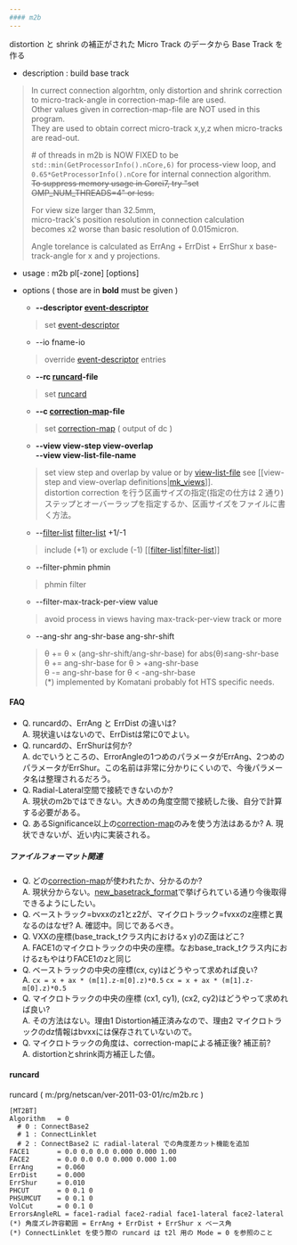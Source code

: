 ```yaml
---
#### m2b
---
```


distortion と shrink の補正がされた Micro Track のデータから Base Track を作る

+ description : build base track  
>   
> In currect connection algorhtm, only distortion and shrink correction to micro-track-angle in correction-map-file are used.  
> Other values given in correction-map-file are NOT used in this program.  
> They are used to obtain correct micro-track x,y,z when micro-tracks are read-out.  
>   
> \# of threads in m2b is NOW FIXED to be  
> `std::min(GetProcessorInfo().nCore,6)` for process-view loop, and  
> `0.65*GetProcessorInfo().nCore` for internal connection algorithm.  
> ~~To suppress memory usage in Corei7, try "set OMP_NUM_THREADS=4" or less.~~  
>   
> For view size larger than 32.5mm,  
> micro-track's position resolution in connection calculation  
> becomes x2 worse than basic resolution of 0.015micron.  
>
> Angle torelance is calculated as ErrAng + ErrDist + ErrShur x base-track-angle for x and y projections.  
>

+ usage : m2b pl[-zone] [options]
+ options ( those are in **bold** must be given )
  - **--descriptor [event-descriptor](event-descriptor.md)**
  > set [event-descriptor](event-descriptor.md)  

  - --io fname-io
  > override [event-descriptor](event-descriptor.md) entries  

  - **--rc [runcard](#runcard)-file**
  > set [runcard](#runcard)  

  - **--c [correction-map](correction-map.md)-file**
  > set [correction-map](correction-map.md) ( output of dc )  

  - **--view view-step view-overlap**  
    **--view view-list-file-name**  
  > set view step and overlap by value or by [view-list-file](mk_views.md/#view-list) 
  > see [[view-step and view-overlap definitions|[mk_views](mk_views.md)]].  
  > distortion correction を行う区画サイズの指定(指定の仕方は 2 通り) ステップとオーバーラップを指定するか、区画サイズをファイルに書く方法。

  - --[filter-list](filter-list.md) [filter-list](filter-list.md) +1/-1
  > include (+1) or exclude (-1) [[[filter-list](filter-list.md)|[filter-list](filter-list.md)]]  

  - --filter-phmin phmin
  > phmin filter  

  - --filter-max-track-per-view value
  > avoid process in views having max-track-per-view track or more  

  - --ang-shr ang-shr-base ang-shr-shift
  > &theta; += &theta; &times; (ang-shr-shift/ang-shr-base) for abs(&theta;)≤ang-shr-base  
  > &theta; += ang-shr-base for &theta; > +ang-shr-base  
  > &theta; -= ang-shr-base for &theta; < -ang-shr-base  
  > (*) implemented by Komatani probably fot HTS specific needs.  

#### FAQ
* Q. runcardの、ErrAng と ErrDist の違いは?<br>
  A. 現状違いはないので、ErrDistは常に0でよい。
* Q. runcardの、ErrShurは何か?<br>
  A. dcでいうところの、ErrorAngleの1つめのパラメータがErrAng、2つめのパラメータがErrShur。この名前は非常に分かりにくいので、今後パラメータ名は整理されるだろう。 
* Q. Radial-Lateral空間で接続できないのか?<br>
  A. 現状のm2bではできない。大きめの角度空間で接続した後、自分で計算する必要がある。
* Q. あるSignificance以上の[correction-map](correction-map.md)のみを使う方法はあるか?
  A. 現状できないが、近い内に実装される。

##### ファイルフォーマット関連
* Q. どの[correction-map](correction-map.md)が使われたか、分かるのか?<br>
  A. 現状分からない。[new_basetrack_format](new_basetrack_format.md)で挙げられている通り今後取得できるようにしたい。
* Q. ベーストラック=bvxxのz1とz2が、マイクロトラック=fvxxのz座標と異なるのはなぜ?
  A. 確認中。同じであるべき。
* Q. VXXの座標(base_track_tクラス内におけるx y)のZ面はどこ? <br>
  A. FACE1のマイクロトラックの中央の座標。なおbase_track_tクラス内におけるzもやはりFACE1のzと同じ
* Q. ベーストラックの中央の座標(cx, cy)はどうやって求めれば良い?<br>
  A. `cx = x + ax * (m[1].z-m[0].z)*0.5` `cx = x + ax * (m[1].z-m[0].z)*0.5`
* Q. マイクロトラックの中央の座標 (cx1, cy1), (cx2, cy2)はどうやって求めれば良い?<br>
  A. その方法はない。理由1 Distortion補正済みなので、理由2 マイクロトラックのdz情報はbvxxには保存されていないので。
* Q. マイクロトラックの角度は、correction-mapによる補正後? 補正前?<br>
  A. distortionとshrink両方補正した値。

#### runcard
runcard ( m:/prg/netscan/ver-2011-03-01/rc/m2b.rc )
```
[MT2BT]
Algorithm   = 0
  # 0 : ConnectBase2
  # 1 : ConnectLinklet
  # 2 : ConnectBase2 に radial-lateral での角度差カット機能を追加
FACE1       = 0.0 0.0 0.0 0.000 0.000 1.00
FACE2       = 0.0 0.0 0.0 0.000 0.000 1.00
ErrAng      = 0.060
ErrDist     = 0.000
ErrShur     = 0.010
PHCUT       = 0 0.1 0
PHSUMCUT    = 0 0.1 0
VolCut      = 0 0.1 0
ErrorsAngleRL = face1-radial face2-radial face1-lateral face2-lateral
(*) 角度ズレ許容範囲 = ErrAng + ErrDist + ErrShur x ベース角
(*) ConnectLinklet を使う際の runcard は t2l 用の Mode = 0 を参照のこと
```
